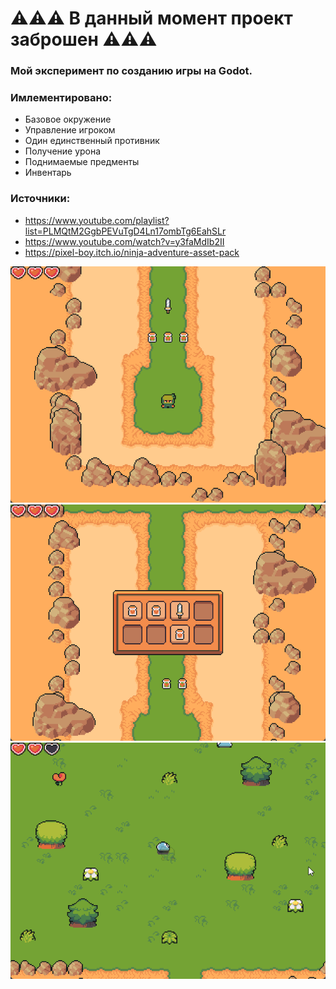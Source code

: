 # ⚠️⚠️⚠️ В данный момент проект заброшен ⚠️⚠️⚠️
### Мой эксперимент по созданию игры на Godot. 
### Имлементировано:
* Базовое окружение
* Управление игроком
* Один единственный противник
* Получение урона
* Поднимаемые предменты
* Инвентарь
### Источники:
* https://www.youtube.com/playlist?list=PLMQtM2GgbPEVuTgD4Ln17ombTg6EahSLr  
* https://www.youtube.com/watch?v=y3faMdIb2II  
* https://pixel-boy.itch.io/ninja-adventure-asset-pack

![Игра на запуске](https://github.com/egorvania1/my_first_arpg_game/blob/main/game.png)
![Инвентарь с предметами](https://github.com/egorvania1/my_first_arpg_game/blob/main/inventory.png)
![Получен урон](https://github.com/egorvania1/my_first_arpg_game/blob/main/damage.png)
